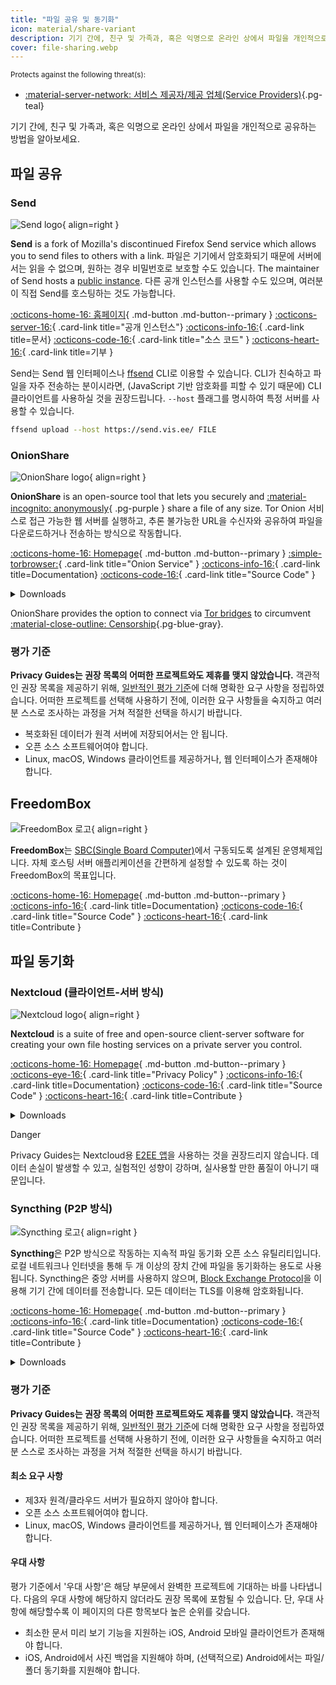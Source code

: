 ```yaml
---
title: "파일 공유 및 동기화"
icon: material/share-variant
description: 기기 간에, 친구 및 가족과, 혹은 익명으로 온라인 상에서 파일을 개인적으로 공유하는 방법을 알아보세요.
cover: file-sharing.webp
---
```


<small>Protects against the following threat(s):</small>

- [:material-server-network: 서비스 제공자/제공 업체(Service Providers)](basics/common-threats.md#privacy-from-service-providers ""){.pg-teal}

기기 간에, 친구 및 가족과, 혹은 익명으로 온라인 상에서 파일을 개인적으로 공유하는 방법을 알아보세요.

## 파일 공유

### Send

<div class="admonition recommendation" markdown>

![Send logo](assets/img/file-sharing-sync/send.svg){ align=right }

**Send** is a fork of Mozilla's discontinued Firefox Send service which allows you to send files to others with a link. 파일은 기기에서 암호화되기 때문에 서버에서는 읽을 수 없으며, 원하는 경우 비밀번호로 보호할 수도 있습니다. The maintainer of Send hosts a [public instance](https://send.vis.ee). 다른 공개 인스턴스를 사용할 수도 있으며, 여러분이 직접 Send를 호스팅하는 것도 가능합니다.

[:octicons-home-16: 홈페이지](https://send.vis.ee){ .md-button .md-button--primary }
[:octicons-server-16:](https://github.com/timvisee/send-instances){ .card-link title="공개 인스턴스"}
[:octicons-info-16:](https://github.com/timvisee/send#readme){ .card-link title=문서}
[:octicons-code-16:](https://github.com/timvisee/send){ .card-link title="소스 코드" }
[:octicons-heart-16:](https://github.com/sponsors/timvisee){ .card-link title=기부 }

</details>

</div>

Send는 Send 웹 인터페이스나 [ffsend](https://github.com/timvisee/ffsend) CLI로 이용할 수 있습니다. CLI가 친숙하고 파일을 자주 전송하는 분이시라면, (JavaScript 기반 암호화를 피할 수 있기 때문에) CLI 클라이언트를 사용하실 것을 권장드립니다. `--host` 플래그를 명시하여 특정 서버를 사용할 수 있습니다.

```bash
ffsend upload --host https://send.vis.ee/ FILE
```

### OnionShare

<div class="admonition recommendation" markdown>

![OnionShare logo](assets/img/file-sharing-sync/onionshare.svg){ align=right }

**OnionShare** is an open-source tool that lets you securely and [:material-incognito: anonymously](basics/common-threats.md#anonymity-vs-privacy){ .pg-purple } share a file of any size. Tor Onion 서비스로 접근 가능한 웹 서버를 실행하고, 추론 불가능한 URL을 수신자와 공유하여 파일을 다운로드하거나 전송하는 방식으로 작동합니다.

[:octicons-home-16: Homepage](https://onionshare.org){ .md-button .md-button--primary }
[:simple-torbrowser:](http://lldan5gahapx5k7iafb3s4ikijc4ni7gx5iywdflkba5y2ezyg6sjgyd.onion){ .card-link title="Onion Service" }
[:octicons-info-16:](https://docs.onionshare.org){ .card-link title=Documentation}
[:octicons-code-16:](https://github.com/onionshare/onionshare){ .card-link title="Source Code" }

<details class="downloads" markdown>
<summary>Downloads</summary>

- [:fontawesome-brands-windows: Windows](https://onionshare.org/#download)
- [:simple-apple: macOS](https://onionshare.org/#download)
- [:simple-linux: Linux](https://onionshare.org/#download)

</details>

</div>

OnionShare provides the option to connect via [Tor bridges](https://docs.onionshare.org/2.6.2/en/tor.html#automatic-censorship-circumvention) to circumvent [:material-close-outline: Censorship](basics/common-threats.md#avoiding-censorship ""){.pg-blue-gray}.

### 평가 기준

**Privacy Guides는 권장 목록의 어떠한 프로젝트와도 제휴를 맺지 않았습니다.** 객관적인 권장 목록을 제공하기 위해, [일반적인 평가 기준](about/criteria.md)에 더해 명확한 요구 사항을 정립하였습니다. 어떠한 프로젝트를 선택해 사용하기 전에, 이러한 요구 사항들을 숙지하고 여러분 스스로 조사하는 과정을 거쳐 적절한 선택을 하시기 바랍니다.

- 복호화된 데이터가 원격 서버에 저장되어서는 안 됩니다.
- 오픈 소스 소프트웨어여야 합니다.
- Linux, macOS, Windows 클라이언트를 제공하거나, 웹 인터페이스가 존재해야 합니다.

## FreedomBox

<div class="admonition recommendation" markdown>

![FreedomBox 로고](assets/img/file-sharing-sync/freedombox.svg){ align=right }

**FreedomBox**는 [SBC(Single Board Computer)](https://ko.wikipedia.org/wiki/%EB%8B%A8%EC%9D%BC_%EB%B3%B4%EB%93%9C_%EC%BB%B4%ED%93%A8%ED%84%B0)에서 구동되도록 설계된 운영체제입니다. 자체 호스팅 서버 애플리케이션을 간편하게 설정할 수 있도록 하는 것이 FreedomBox의 목표입니다.

[:octicons-home-16: Homepage](https://freedombox.org){ .md-button .md-button--primary }
[:octicons-info-16:](https://wiki.debian.org/FreedomBox/Manual){ .card-link title=Documentation}
[:octicons-code-16:](https://salsa.debian.org/freedombox-team/freedombox){ .card-link title="Source Code" }
[:octicons-heart-16:](https://freedomboxfoundation.org/donate){ .card-link title=Contribute }

</details>

</div>

## 파일 동기화

### Nextcloud (클라이언트-서버 방식)

<div class="admonition recommendation" markdown>

![Nextcloud logo](assets/img/document-collaboration/nextcloud.svg){ align=right }

**Nextcloud** is a suite of free and open-source client-server software for creating your own file hosting services on a private server you control.

[:octicons-home-16: Homepage](https://nextcloud.com){ .md-button .md-button--primary }
[:octicons-eye-16:](https://nextcloud.com/privacy){ .card-link title="Privacy Policy" }
[:octicons-info-16:](https://nextcloud.com/support){ .card-link title=Documentation}
[:octicons-code-16:](https://github.com/nextcloud){ .card-link title="Source Code" }
[:octicons-heart-16:](https://nextcloud.com/contribute){ .card-link title=Contribute }

<details class="downloads" markdown>
<summary>Downloads</summary>

- [:simple-googleplay: Google Play](https://play.google.com/store/apps/details?id=com.nextcloud.client)
- [:simple-appstore: App Store](https://apps.apple.com/app/id1125420102)
- [:simple-github: GitHub](https://github.com/nextcloud/android/releases)
- [:fontawesome-brands-windows: Windows](https://nextcloud.com/install/#install-clients)
- [:simple-apple: macOS](https://nextcloud.com/install/#install-clients)
- [:simple-linux: Linux](https://nextcloud.com/install/#install-clients)

</details>

</div>

<div class="admonition danger" markdown>
<p class="admonition-title">Danger</p>

Privacy Guides는 Nextcloud용 [E2EE 앱](https://apps.nextcloud.com/apps/end_to_end_encryption)을 사용하는 것을 권장드리지 않습니다. 데이터 손실이 발생할 수 있고, 실험적인 성향이 강하며, 실사용할 만한 품질이 아니기 때문입니다.

</div>

### Syncthing (P2P 방식)

<div class="admonition recommendation" markdown>

![Syncthing 로고](assets/img/file-sharing-sync/syncthing.svg){ align=right }

**Syncthing**은 P2P 방식으로 작동하는 지속적 파일 동기화 오픈 소스 유틸리티입니다. 로컬 네트워크나 인터넷을 통해 두 개 이상의 장치 간에 파일을 동기화하는 용도로 사용됩니다. Syncthing은 중앙 서버를 사용하지 않으며, [Block Exchange Protocol](https://docs.syncthing.net/specs/bep-v1.html#bep-v1)을 이용해 기기 간에 데이터를 전송합니다. 모든 데이터는 TLS를 이용해 암호화됩니다.

[:octicons-home-16: Homepage](https://syncthing.net){ .md-button .md-button--primary }
[:octicons-info-16:](https://docs.syncthing.net){ .card-link title=Documentation}
[:octicons-code-16:](https://github.com/syncthing){ .card-link title="Source Code" }
[:octicons-heart-16:](https://syncthing.net/donations){ .card-link title=Contribute }

<details class="downloads" markdown>
<summary>Downloads</summary>

- [:simple-googleplay: Google Play](https://play.google.com/store/apps/details?id=com.nutomic.syncthingandroid)
- [:fontawesome-brands-windows: Windows](https://syncthing.net/downloads)
- [:simple-apple: macOS](https://syncthing.net/downloads)
- [:simple-linux: Linux](https://syncthing.net/downloads)
- [:simple-freebsd: FreeBSD](https://syncthing.net/downloads)

</details>

</div>

<!-- markdownlint-disable-next-line -->
### 평가 기준

**Privacy Guides는 권장 목록의 어떠한 프로젝트와도 제휴를 맺지 않았습니다.** 객관적인 권장 목록을 제공하기 위해, [일반적인 평가 기준](about/criteria.md)에 더해 명확한 요구 사항을 정립하였습니다. 어떠한 프로젝트를 선택해 사용하기 전에, 이러한 요구 사항들을 숙지하고 여러분 스스로 조사하는 과정을 거쳐 적절한 선택을 하시기 바랍니다.

#### 최소 요구 사항

- 제3자 원격/클라우드 서버가 필요하지 않아야 합니다.
- 오픈 소스 소프트웨어여야 합니다.
- Linux, macOS, Windows 클라이언트를 제공하거나, 웹 인터페이스가 존재해야 합니다.

#### 우대 사항

평가 기준에서 '우대 사항'은 해당 부문에서 완벽한 프로젝트에 기대하는 바를 나타냅니다. 다음의 우대 사항에 해당하지 않더라도 권장 목록에 포함될 수 있습니다. 단, 우대 사항에 해당할수록 이 페이지의 다른 항목보다 높은 순위를 갖습니다.

- 최소한 문서 미리 보기 기능을 지원하는 iOS, Android 모바일 클라이언트가 존재해야 합니다.
- iOS, Android에서 사진 백업을 지원해야 하며, (선택적으로) Android에서는 파일/폴더 동기화를 지원해야 합니다.
